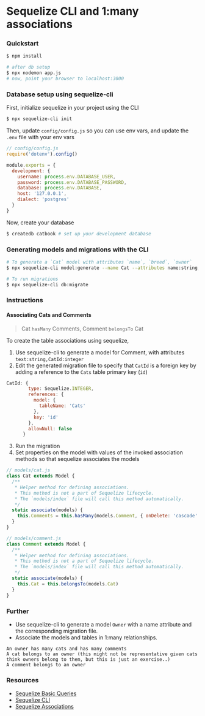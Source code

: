 # Sequelize CLI and 1:many associations

### Quickstart
```sh
$ npm install

# after db setup
$ npx nodemon app.js
# now, point your browser to localhost:3000
```

### Database setup using sequelize-cli

First, initialize sequelize in your project using the CLI
```sh
$ npx sequelize-cli init
```
Then, update `config/config.js` so you can use env vars, and update the `.env` file with your env vars
```js
// config/config.js
require('dotenv').config()

module.exports = {
  development: {
    username: process.env.DATABASE_USER,
    password: process.env.DATABASE_PASSWORD,
    database: process.env.DATABASE,
    host: '127.0.0.1',
    dialect: 'postgres'
  }
}
```

Now, create your database
```sh
$ createdb catbook # set up your development database
```

### Generating models and migrations with the CLI

```sh
# To generate a `Cat` model with attributes `name`, `breed`, `owner`
$ npx sequelize-cli model:generate --name Cat --attributes name:string,breed:string,owner:string

# To run migrations
$ npx sequelize-cli db:migrate
```

### Instructions

#### Associating Cats and Comments
> Cat `hasMany` Comments, Comment `belongsTo` Cat

To create the table associations using sequelize,

1. Use sequelize-cli to generate a model for Comment, with attributes `text:string,CatId:integer`
2. Edit the generated migration file to specify that `CatId` is a foreign key by adding a reference to the `Cats` table primary key (`id`)
```js
CatId: {
        type: Sequelize.INTEGER,
        references: {
          model: {
            tableName: 'Cats'
          },
          key: 'id'
        },
        allowNull: false
      }
```
3. Run the migration
4. Set properties on the model with values of the invoked association methods so that sequelize associates the models

```js
// models/cat.js
class Cat extends Model {
  /**
   * Helper method for defining associations.
   * This method is not a part of Sequelize lifecycle.
   * The `models/index` file will call this method automatically.
   */
  static associate(models) {
    this.Comments = this.hasMany(models.Comment, { onDelete: 'cascade' })
  }
}
```
```js
// models/comment.js
class Comment extends Model {
  /**
   * Helper method for defining associations.
   * This method is not a part of Sequelize lifecycle.
   * The `models/index` file will call this method automatically.
   */
  static associate(models) {
    this.Cat = this.belongsTo(models.Cat)
  }
}
```

### Further
- Use sequelize-cli to generate a model `Owner` with a name attribute and the corresponding migration file.
- Associate the models and tables in 1:many relationships.
```
An owner has many cats and has many comments
A cat belongs to an owner (this might not be representative given cats think owners belong to them, but this is just an exercise..)
A comment belongs to an owner
```
### Resources

- [Sequelize Basic Queries](https://sequelize.org/master/manual/model-querying-basics.html)
- [Sequelize CLI](https://sequelize.org/master/manual/migrations.html)
- [Sequelize Associations](https://sequelize.org/master/manual/assocs.html)
